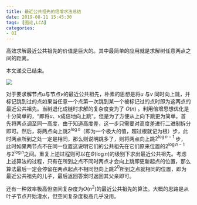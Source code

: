 ```yaml
---
title: 最近公共祖先的倍增求法总结
date: 2019-08-11 15:45:30
tags: [图论,LCA]
categories:
- OI   
---
```


高效求解最近公共祖先的价值是巨大的。其中最简单的应用就是求解树任意两点之间的距离。

本文递交已结束。

  <!--more-->

![](https://www.micdz.cn/img/2019-10-02-21.png)

对于要求解节点$u$与节点$v$的最近公共祖先，朴素的思想是将$u$ 与$v$ 同时向上跳，并标记跳到过的点如果当任意一个点第一次跳到某一个被标记过的点时即为这两点的最近公共祖先。当树退化成链时求解的复杂度变为了 $O(n)$ 。利用倍增思想优化是十分简单的，“即将$u$、$v$成倍地向上跳”。但是为了方便从上向下跳更为简单。首先将两点调至同一高度，由于知道高度差，这一步只需要对高度差进行二进制拆分即可。然后，将两点向上跳$2^{\log n}$（即为一个极大的值，超过根就记为根）步，此时两点所到之处一定是相同，那么则说明跳多了，则将两点向上跳$2^{\log n-1}$ 步，此时如果两节点不在同一位置这说明它们的公共祖先在它们原来位置的$2^{\log n-1}$ 与$2^{\log n}$之间。重复上述过程则可以在$\Theta(\log n)$的级别下求出最近公共祖先。考虑上述算法的过程，只有在所到之点不同时两点才会向上跳即更新起点的位置，那么算法最后一定会停留在两点起点不相同但向上跳$2^0$所到之点就相同的位置，即为最近公共祖先的儿子，最后返回答案时返回其父亲即可。

还有一种效率极高但空间复杂度为$O(n^2)$的最近公共祖先的算法。大概的思路是从叶子节点开始灌水，但空间复杂度极高几乎没用。